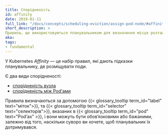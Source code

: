 ```yaml
---
title: Спорідненість
id: affinity
date: 2019-01-11
full_link: "/docs/concepts/scheduling-eviction/assign-pod-node/#affinity-and-anti-affinity"
short_description: >
Правила, що використовуються планувальником для визначення місця розташування Podʼів.
aka:
tags:
- fundamental
---
```


У Kubernetes _Affinity_ — це набір правил, які дають підказки планувальнику, де розміщувати поди.

<!--more-->
Є два види спорідненості:
* [спорідненість вузла](/docs/concepts/scheduling-eviction/assign-pod-node/#node-affinity)
* [спорідненість між Podʼами](/docs/concepts/scheduling-eviction/assign-pod-node/#inter-pod-affinity-and-anti-affinity)

Правила визначаються за допомогою {{< glossary_tooltip term_id="label" text="міток">}}, та {{< glossary_tooltip term_id="selector" text="селекторів">}}, вказаних в {{< glossary_tooltip term_id="pod" text="Podʼах" >}}, і вони можуть бути обовʼязковими або бажаними, залежно від того, наскільки суворо ви хочете, щоб планувальник їх дотримувався.
